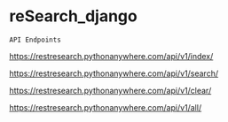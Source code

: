 # reSearch_django


```
API Endpoints
```

https://restresearch.pythonanywhere.com/api/v1/index/

https://restresearch.pythonanywhere.com/api/v1/search/

https://restresearch.pythonanywhere.com/api/v1/clear/

https://restresearch.pythonanywhere.com/api/v1/all/

<!--https://restresearch.pythonanywhere.com/api/v1/doc/<int:id>/-->
